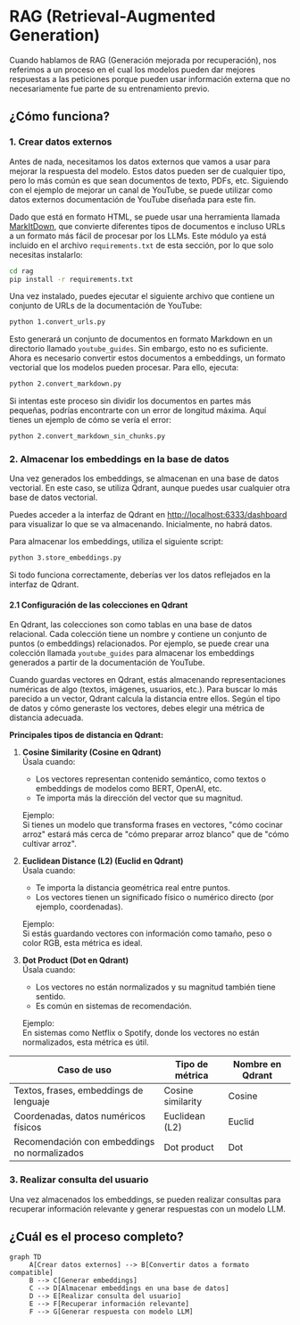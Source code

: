 # RAG (Retrieval-Augmented Generation)

Cuando hablamos de RAG (Generación mejorada por recuperación), nos referimos a un proceso en el cual los modelos pueden dar mejores respuestas a las peticiones porque pueden usar información externa que no necesariamente fue parte de su entrenamiento previo.

## ¿Cómo funciona?

### 1. Crear datos externos

Antes de nada, necesitamos los datos externos que vamos a usar para mejorar la respuesta del modelo. Estos datos pueden ser de cualquier tipo, pero lo más común es que sean documentos de texto, PDFs, etc. Siguiendo con el ejemplo de mejorar un canal de YouTube, se puede utilizar como datos externos documentación de YouTube diseñada para este fin.

Dado que está en formato HTML, se puede usar una herramienta llamada [MarkItDown](https://github.com/microsoft/markitdown), que convierte diferentes tipos de documentos e incluso URLs a un formato más fácil de procesar por los LLMs. Este módulo ya está incluido en el archivo `requirements.txt` de esta sección, por lo que solo necesitas instalarlo:

```bash
cd rag
pip install -r requirements.txt
```

Una vez instalado, puedes ejecutar el siguiente archivo que contiene un conjunto de URLs de la documentación de YouTube:

```bash
python 1.convert_urls.py
```

Esto generará un conjunto de documentos en formato Markdown en un directorio llamado `youtube_guides`. Sin embargo, esto no es suficiente. Ahora es necesario convertir estos documentos a embeddings, un formato vectorial que los modelos pueden procesar. Para ello, ejecuta:

```bash
python 2.convert_markdown.py
```

Si intentas este proceso sin dividir los documentos en partes más pequeñas, podrías encontrarte con un error de longitud máxima. Aquí tienes un ejemplo de cómo se vería el error:

```bash
python 2.convert_markdown_sin_chunks.py
```

### 2. Almacenar los embeddings en la base de datos

Una vez generados los embeddings, se almacenan en una base de datos vectorial. En este caso, se utiliza Qdrant, aunque puedes usar cualquier otra base de datos vectorial.

Puedes acceder a la interfaz de Qdrant en [http://localhost:6333/dashboard](http://localhost:6333/dashboard) para visualizar lo que se va almacenando. Inicialmente, no habrá datos.

Para almacenar los embeddings, utiliza el siguiente script:

```bash
python 3.store_embeddings.py
```

Si todo funciona correctamente, deberías ver los datos reflejados en la interfaz de Qdrant.

#### 2.1 Configuración de las colecciones en Qdrant

En Qdrant, las colecciones son como tablas en una base de datos relacional. Cada colección tiene un nombre y contiene un conjunto de puntos (o embeddings) relacionados. Por ejemplo, se puede crear una colección llamada `youtube_guides` para almacenar los embeddings generados a partir de la documentación de YouTube.

Cuando guardas vectores en Qdrant, estás almacenando representaciones numéricas de algo (textos, imágenes, usuarios, etc.). Para buscar lo más parecido a un vector, Qdrant calcula la distancia entre ellos. Según el tipo de datos y cómo generaste los vectores, debes elegir una métrica de distancia adecuada.

**Principales tipos de distancia en Qdrant:**

1. **Cosine Similarity (Cosine en Qdrant)**  
    Úsala cuando:
    - Los vectores representan contenido semántico, como textos o embeddings de modelos como BERT, OpenAI, etc.
    - Te importa más la dirección del vector que su magnitud.

    Ejemplo:  
    Si tienes un modelo que transforma frases en vectores, "cómo cocinar arroz" estará más cerca de "cómo preparar arroz blanco" que de "cómo cultivar arroz".

2. **Euclidean Distance (L2) (Euclid en Qdrant)**  
    Úsala cuando:
    - Te importa la distancia geométrica real entre puntos.
    - Los vectores tienen un significado físico o numérico directo (por ejemplo, coordenadas).

    Ejemplo:  
    Si estás guardando vectores con información como tamaño, peso o color RGB, esta métrica es ideal.

3. **Dot Product (Dot en Qdrant)**  
    Úsala cuando:
    - Los vectores no están normalizados y su magnitud también tiene sentido.
    - Es común en sistemas de recomendación.

    Ejemplo:  
    En sistemas como Netflix o Spotify, donde los vectores no están normalizados, esta métrica es útil.

| Caso de uso                              | Tipo de métrica       | Nombre en Qdrant |
|------------------------------------------|-----------------------|------------------|
| Textos, frases, embeddings de lenguaje   | Cosine similarity     | Cosine           |
| Coordenadas, datos numéricos físicos     | Euclidean (L2)        | Euclid           |
| Recomendación con embeddings no normalizados | Dot product       | Dot              |

### 3. Realizar consulta del usuario

Una vez almacenados los embeddings, se pueden realizar consultas para recuperar información relevante y generar respuestas con un modelo LLM.

## ¿Cuál es el proceso completo?

```mermaid
graph TD
     A[Crear datos externos] --> B[Convertir datos a formato compatible]
     B --> C[Generar embeddings]
     C --> D[Almacenar embeddings en una base de datos]
     D --> E[Realizar consulta del usuario]
     E --> F[Recuperar información relevante]
     F --> G[Generar respuesta con modelo LLM]
```
